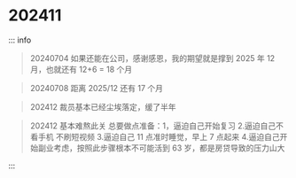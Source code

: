 # 202411

::: info

> 20240704 如果还能在公司，感谢感恩，我的期望就是撑到 2025 年 12 月，也就还有 12+6 = 18 个月

> 20240708 距离 2025/12 还有 17 个月

> 202412 裁员基本已经尘埃落定，缓了半年

> 202412 基本难熬此关 总要做点准备：1，逼迫自己开始复习 2.逼迫自己不看手机 不刷短视频 3.逼迫自己 11 点准时睡觉，早上 7 点起来 4.逼迫自己开始副业考虑，按照此步骤根本不可能活到 63 岁，都是房贷导致的压力山大

:::
